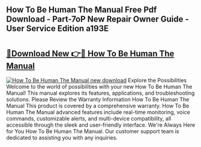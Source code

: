 ## How To Be Human The Manual Free Pdf Download - Part-7oP New Repair Owner Guide - User Service Edition a193E

# <h2><a href="http://cf29610.oget.top/?id=How+To+Be+Human+The+Manual">🔗Download New 👉🔴 How To Be Human The Manual</a></h2>

[![How To Be Human The Manual new download](https://i.imgur.com/5g1atiW.png)](http://cf29610.oget.top/?id=How+To+Be+Human+The+Manual)
Explore the Possibilities Welcome to the world of possibilities with your new How To Be Human The Manual! This manual explores its features, applications, and troubleshooting solutions. Please Review the Warranty Information How To Be Human The Manual This product is covered by a comprehensive warranty. How To Be Human The Manual advanced features include real-time monitoring, voice commands, customizable alerts, and multi-device compatibility, all accessible through the sleek and user-friendly interface. We're Always Here for You How To Be Human The Manual. Our customer support team is dedicated to assisting you with any inquiries.
